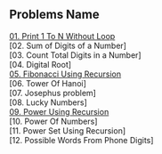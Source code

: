 ## Problems Name
[01. Print 1 To N Without Loop](01.Print_1_To_N_Without_Loop.md)  
[02. Sum of Digits of a Number]  
[03. Count Total Digits in a Number]  
[04. Digital Root]  
[05. Fibonacci Using Recursion](05.Fibonacci_Using_Recursion.md)  
[06. Tower Of Hanoi]  
[07. Josephus problem]  
[08. Lucky Numbers]  
[09. Power Using Recursion](09.Power_Using_Recursion.md)  
[10. Power Of Numbers]  
[11. Power Set Using Recursion]  
[12. Possible Words From Phone Digits]  
